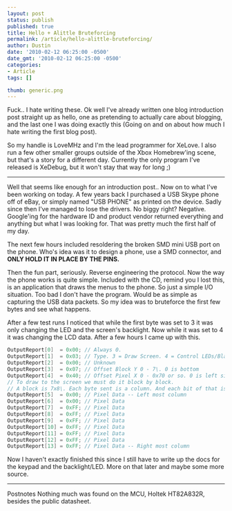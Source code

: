 ```yaml
---
layout: post
status: publish
published: true
title: Hello + Alittle Bruteforcing
permalink: /article/hello-alittle-bruteforcing/
author: Dustin
date: '2010-02-12 06:25:00 -0500'
date_gmt: '2010-02-12 06:25:00 -0500'
categories:
- Article
tags: []

thumb: generic.png
---
```

Fuck.. I hate writing these. Ok well I've already written one blog introduction
post straight up as hello, one as pretending to actually care about blogging,
and the last one I was doing exactly this (Going on and on about how much I
  hate writing the first blog post).

So my handle is LoveMHz and I'm the lead programmer for XeLove. I also run a few
other smaller groups outside of the Xbox Homebrew'ing scene, but that's a story
for a different day. Currently the only program I've released is XeDebug, but it
won't stay that way for long ;)

* * *

Well that seems like enough for an introduction post.. Now on to what I've been
working on today. A few years back I purchased a USB Skype phone off of eBay, or
simply named "USB PHONE" as printed on the device. Sadly since then I've managed
to lose the drivers. No biggy right? Negative. Google'ing for the hardware ID
and product vendor returned everything and anything but what I was looking for.
That was pretty much the first half of my day.

The next few hours included resoldering the broken SMD mini USB port on the
phone. Who's idea was it to design a phone, use a SMD connector, and **ONLY HOLD
IT IN PLACE BY THE PINS.**

Then the fun part, seriously. Reverse engineering the protocol. Now the way the
phone works is quite simple. Included with the CD, remind you I lost this, is an
application that draws the menus to the phone. So just a simple I/O situation.
Too bad I don't have the program. Would be as simple as capturing the USB data
packets. So my idea was to bruteforce the first few bytes and see what happens.

After a few test runs I noticed that while the first byte was set to 3 it was
only changing the LED and the screen's backlight. Now while it was set to 4 it
was changing the LCD data. After a few hours I came up with this.

```cpp
OutputReport[0]  = 0x00; // Always 0.  
OutputReport[1]  = 0x03; // Type. 3 = Draw Screen. 4 = Control LEDs/Blacklight  
OutputReport[2]  = 0x00; // Unknown  
OutputReport[3]  = 0x07; // Offset Block Y 0 - 7\. 0 is bottom  
OutputReport[4]  = 0x40; // Offset Pixel X 0 - 0x70 or so. 0 is left side  
// To draw to the screen we must do it block by block.  
// A block is 7x8\. Each byte sent is a column. And each bit of that is a pixel.  
OutputReport[5]  = 0x00; // Pixel Data -- Left most column  
OutputReport[6]  = 0x00; // Pixel Data  
OutputReport[7]  = 0xFF; // Pixel Data  
OutputReport[8]  = 0xFF; // Pixel Data  
OutputReport[9]  = 0xFF; // Pixel Data  
OutputReport[10] = 0xFF; // Pixel Data  
OutputReport[11] = 0xFF; // Pixel Data  
OutputReport[12] = 0xFF; // Pixel Data  
OutputReport[13] = 0xFF; // Pixel Data -- Right most column
```

Now I haven't exactly finished this since I still have to write up the docs for
the keypad and the backlight/LED. More on that later and maybe some more source.

* * *

Postnotes
Nothing much was found on the MCU, Holtek HT82A832R, besides the public
datasheet.

